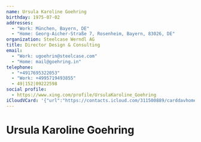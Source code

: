 ```yaml
---
name: Ursula Karoline Goehring
birthday: 1975-07-02
addresses:
  - "Work: München, Bayern, DE"
  - "Home: Georg-Aicher-Straße 7, Rosenheim, Bayern, 83026, DE"
organization: Steelcase Werndl AG
title: Director Design & Consulting
email:
  - "Work: ugoehrin@steelcase.com"
  - "Home: mail@goehring.in"
telephone:
  - "+4917695322053"
  - "Work: +4995719493855"
  - 49|152|09222598
social profile:
  - https://www.xing.com/profile/UrsulaKaroline_Goehring
iCloudVCard: '{"url":"https://contacts.icloud.com/311500889/carddavhome/card/NTE3M2RkOTItODUzZC00ZjQyLWFkYjctN2E2OGEyNDA3NDA5.vcf","etag":"\"kmfhcz3w\"","data":"BEGIN:VCARD\r\nVERSION:3.0\r\nFN:\r\nN:Goehring;Ursula Karoline;;;\r\nUID:5173dd92-853d-4f42-adb7-7a68a2407409\r\nBDAY;VALUE=date:1975-07-02\r\nADR;TYPE=WORK:;;;München;Bayern;;DE;\r\nADR;TYPE=HOME:;;Georg-Aicher-Straße 7;Rosenheim;Bayern;83026;DE;\r\nWP1.X-ABLABEL:Work\r\nWP2.X-ABLABEL:Work\r\nWP3.X-ABLABEL:Work\r\nitem0.X-ABLABEL:xing\r\nPRODID:ez-vcard 0.9.13-fc\r\nREV:2025-04-03T22:11:25Z\r\nORG:Steelcase Werndl AG;\r\nTITLE:Director Design & Consulting\r\nEMAIL;TYPE=WORK:ugoehrin@steelcase.com\r\nEMAIL;TYPE=HOME:mail@goehring.in\r\nPHOTO;VALUE=uri:https://gateway.icloud.com/contacts/311500889/ck/card/c38fb\r\n 8116574095d88949cde85075e9c\r\nTEL;TYPE=CELL:+4917695322053\r\nTEL;TYPE=WORK:+4995719493855\r\nTEL:49|152|09222598\r\nitem0.X-SOCIALPROFILE;X-USER=UrsulaKaroline_Goehring:https://www.xing.com/p\r\n rofile/UrsulaKaroline_Goehring\r\nEND:VCARD"}'
---
```

# Ursula Karoline Goehring